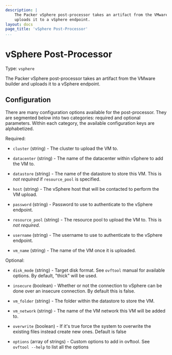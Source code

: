 ```yaml
---
description: |
    The Packer vSphere post-processor takes an artifact from the VMware builder and
    uploads it to a vSphere endpoint.
layout: docs
page_title: 'vSphere Post-Processor'
...
```


# vSphere Post-Processor

Type: `vsphere`

The Packer vSphere post-processor takes an artifact from the VMware builder and
uploads it to a vSphere endpoint.

## Configuration

There are many configuration options available for the post-processor. They are
segmented below into two categories: required and optional parameters. Within
each category, the available configuration keys are alphabetized.

Required:

-   `cluster` (string) - The cluster to upload the VM to.

-   `datacenter` (string) - The name of the datacenter within vSphere to add the
    VM to.

-   `datastore` (string) - The name of the datastore to store this VM. This is
    *not required* if `resource_pool` is specified.

-   `host` (string) - The vSphere host that will be contacted to perform the
    VM upload.

-   `password` (string) - Password to use to authenticate to the
    vSphere endpoint.

-   `resource_pool` (string) - The resource pool to upload the VM to. This is
    *not required*.

-   `username` (string) - The username to use to authenticate to the
    vSphere endpoint.

-   `vm_name` (string) - The name of the VM once it is uploaded.

Optional:

-   `disk_mode` (string) - Target disk format. See `ovftool` manual for
    available options. By default, "thick" will be used.

-   `insecure` (boolean) - Whether or not the connection to vSphere can be done
    over an insecure connection. By default this is false.

-   `vm_folder` (string) - The folder within the datastore to store the VM.

-   `vm_network` (string) - The name of the VM network this VM will be
  added to.

-   `overwrite` (boolean) - If it's true force the system to overwrite the
  existing files instead create new ones. Default is false

-   `options` (array of strings) - Custom options to add in ovftool. See `ovftool
  --help` to list all the options
